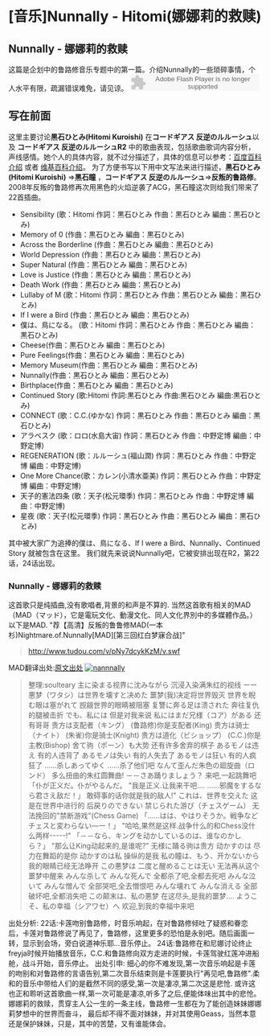 # [音乐]Nunnally - Hitomi(娜娜莉的救赎)

## Nunnally - 娜娜莉的救赎

这篇是企划中的鲁路修音乐专题中的第一篇。介绍Nunnally的一些琐碎事情，个人水平有限，疏漏错误难免，请见谅。 <embed src="http://www.xiami.com/widget/0_3492853/singlePlayer.swf" type="application/x-shockwave-flash" width="257" height="33" wmode="transparent"> 

## 写在前面

这里主要讨论**黒石ひとみ(Hitomi Kuroishi)** 在**コードギアス 反逆のルルーシュ**以及 **コードギアス 反逆のルルーシュR2** 中的歌曲表现，包括歌曲歌词内容分析，声线感情。她个人的具体内容，就不过分描述了，具体的信息可以参考：[百度百科介绍](http://promiseforever.com/redirect?url=http://baike.baidu.com/view/551917.htm&key=95dc75e085ea143f1840c74aeee2ae74) 或者 [维基百科介绍](http://promiseforever.com/redirect?url=http://ja.wikipedia.org/wiki/%E9%BB%92%E7%9F%B3%E3%81%B2%E3%81%A8%E3%81%BF&key=6fed2135fafe120d2b3f8850d1e6452b)。 为了方便书写以下用中文写法来进行描述，**黒石ひとみ(Hitomi Kuroishi)** =>**黑石瞳** ，**コードギアス 反逆のルルーシュ**=>**反叛的鲁路修**。 2008年反叛的鲁路修再次用黑色的火焰逆袭了ACG，黑石瞳这次则给我们带来了22首插曲。

*   Sensibility (歌：Hitomi 作詞：黒石ひとみ 作曲：黒石ひとみ 編曲：黒石ひとみ)
*   Memory of 0 (作曲：黒石ひとみ 編曲：黒石ひとみ)
*   Across the Borderline (作曲：黒石ひとみ 編曲：黒石ひとみ)
*   World Depression (作曲：黒石ひとみ 編曲：黒石ひとみ)
*   Super Natural (作曲：黒石ひとみ 編曲：黒石ひとみ)
*   Love is Justice (作曲：黒石ひとみ 編曲：黒石ひとみ)
*   Death Work (作曲：黒石ひとみ 編曲：黒石ひとみ)
*   Lullaby of M (歌：Hitomi 作詞：黒石ひとみ 作曲：黒石ひとみ 編曲：黒石ひとみ)
*   If I were a Bird (作曲：黒石ひとみ 編曲：黒石ひとみ)
*   僕は、鳥になる。 (歌：Hitomi 作詞：黒石ひとみ 作曲：黒石ひとみ 編曲：黒石ひとみ)
*   Cheese(作曲：黒石ひとみ 編曲：黒石ひとみ)
*   Pure Feelings(作曲：黒石ひとみ 編曲：黒石ひとみ)
*   Memory Museum(作曲：黒石ひとみ 編曲：黒石ひとみ)
*   Nunnally(作曲：黒石ひとみ 編曲：黒石ひとみ)
*   Birthplace(作曲：黒石ひとみ 編曲：黒石ひとみ)
*   Continued Story (歌:Hitomi 作詞:黒石ひとみ 作曲:黒石ひとみ 編曲:黒石ひとみ)
*   CONNECT (歌：C.C.(ゆかな) 作詞：黒石ひとみ 作曲：黒石ひとみ 編曲：黒石ひとみ)
*   アラベスク (歌：ロロ(水島大宙) 作詞：黒石ひとみ 作曲：中野定博 編曲：中野定博)
*   REGENERATION (歌：ルルーシュ(福山潤) 作詞：黒石ひとみ 作曲：中野定博 編曲：中野定博)
*   One More Chance(歌：カレン(小清水亜美) 作詞：黒石ひとみ 作曲：中野定博 編曲：中野定博)
*   天子的憲法四条 (歌：天子(松元環季) 作詞：黒石ひとみ 作曲：中野定博 編曲：中野定博)
*   星夜 (歌：天子(松元環季) 作詞：黒石ひとみ 作曲：黒石ひとみ 編曲：黒石ひとみ)

其中被大家广为追捧的僕は、鳥になる、If I were a Bird、Nunnally、Continued Story 就被包含在这里。 我们就先来说说Nunnally吧，它被安排出现在R2，第22话，24话出现。

### Nunnally - 娜娜莉的救赎

这首歌只是纯插曲,没有歌唱者,背景的和声是不算的. 当然这首歌有相关的MAD（MAD（マッド），它是電玩文化、動漫文化、同人文化界別中的多媒體作品。） 以下是MAD. "荐【高清】反叛的鲁鲁修MAD(一本杉)Nightmare.of.Nunnally[MAD][第三回红白梦寐合战]"

> http://www.tudou.com/v/pNy7dcykKzM/v.swf

MAD翻译出处:[原文出处](http://promiseforever.com/redirect?url=http://zhidao.baidu.com/question/224369078.html&key=003b411f9712588caef89ac2272f1d92) [![nannnally](https://attachment.soulteary.com/2011/06/25/nannnally.jpg "nannnally")](https://attachment.soulteary.com/2011/06/25/nannnally.jpg)

> 整理:soulteary 主に染まる视界に沈みながら 沉浸入染满朱红的视线 ーー悪梦（ワタシ）は世界を壊すと决めた 噩梦(我)决定将世界毁灭 世界を睨む眼は塞がれて 觊觎世界的眼睛被阻塞 复讐に奔る足は溃された 奔往复仇的腿被击折 でも、私には 但是对我来说 私にはまだ兄様（コア）がある 还有哥哥 贵方は支配者（キング） (鲁路修)你是支配者(King) 贵方は骑士（ナイト） (朱雀)你是骑士(Knight) 贵方は道化（ビショップ） (C.C.)你是主教(Bishop) 舍て驹（ポーン）も大势 还有许多舍弃的棋子 あるモノは违え 有的人违背了 あるモノは失い 有的人失去了 あるモノは狂い 有的人疯狂了 ……杀しあってゆく ……杀了他们吧 なんて歪んだ朱色の廻旋曲（ロンド） 多么扭曲的朱红圆舞曲! －－さあ踊りましょう？ 来吧,一起跳舞吧 「仆が正义だ。仆がやるんだ。 "我是正义.让我来干吧.... ……邪魔をするなら君さえ敌だ！」 敢碍事的话你就是我的敌人!" これは、世界を交えた 这是在世界中进行的 后戻りのできない 禁じられた游び（チェスゲーム） 无法挽回的"禁断游戏"(Chess Game) 「……はは、やはりそうか。戦争などチェスと変わらない―ー！」 "哈哈,果然是这样.战争什么的和Chess没什么两样-----!" 「－－なら、キングを动かしているのは、谁なのかしら？」 "那么让King动起来的,是谁呢?" 无様に踊る驹は贵方 动かすのは 尽力在舞蹈的是你 动かすのは私 操纵的是我 私の瞳は、もう、开かないから 我的眼睛已经无法睁开 この悪梦は 二度と醒めることは无い 无法再从这个噩梦中醒来 みんな杀して みんな死んで 全都杀了吧,全都去死吧 みんな泣いて みんな憎んで 全部哭吧,全去憎恨吧 みんな壊れて みんな消える 全部破坏吧,全都消失吧 この颠末は、私の悪梦 在这尽头,是我的噩梦.... ようこそ、私の幸福（シアワセ）へ 欢迎,到我的幸福中来吧

出处分析: 22话:卡莲吻别鲁路修，时音乐响起，在对鲁路修倾吐了疑惑和眷恋后，卡莲对鲁路修说了再见了，鲁路修，这里更多的恐怕是永别吧。随后画面一转，显示到会场，旁白说道神乐耶...音乐停止。 24话:鲁路修在和尼娜讨论终止freyja时候开始播放音乐，C.C.和鲁路修向双方走进的时候，卡莲驾驶红莲冲进船舱，战斗开始，音乐停止。 出处引申: 细心的你不难发现,第一次音乐响起是卡莲的吻别和对鲁路修的言语告别,第二次音乐结束则是卡莲要执行"再见吧,鲁路修".柔和的音乐中带给人们的是截然不同的感受,第一次是凄凉,第二次这是悲怆. 或许这也正和聆听这首歌曲一样,第一次可能是凄凉,听多了之后,便能体味出其中的悲怆。娜娜莉的救赎，贯穿主人公一生的一条主线，鲁路修一生都在为了能创造妹妹娜娜莉梦想中的世界而奋斗， 最后却不得不面对妹妹，并对其使用Geass，当然本意还是保护妹妹，只是，其中的苦楚，又有谁能体会。

